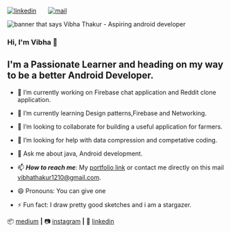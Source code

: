 [![linkedin](https://github.com/arpit-dwivedi/arpit-dwivedi.github.io/blob/master/assets/img/Webp.net-resizeimage.png)]( https://in.linkedin.com/in/vibha-thakur-a105551b9
)&nbsp;&nbsp;&nbsp;&nbsp;&nbsp;&nbsp;&nbsp;[![mail](https://github.com/arpit-dwivedi/arpit-dwivedi/blob/master/m1.png)](mailto:vibhathakur1210@gmail.com)

<img src="https://user-images.githubusercontent.com/72120614/99257979-b8130d00-27cc-11eb-84c5-45a2fabe1449.png" alt="banner that says Vibha Thakur - Aspiring android developer">

### Hi, I'm Vibha 👋

## I'm a Passionate Learner and heading on my way to be a better Android Developer.

- 🔭 I’m currently working on Firebase chat application and Reddit clone application.
- 🌱 I’m currently learning Design patterns,Firebase and Networking.
- 👯 I’m looking to collaborate for building a useful application for farmers.
- 🤔 I’m looking for help with data compression and competative coding.
- 💬 Ask me about java, Android development.
- 📫 ***How to reach me***: My [portfolio link](https://www.instagram.com/thakur__vibha/) or contact me directly on this mail [vibhathakur1210@gmail.com](mailto:vibhathakur1210@gmail.com).

- 😄 Pronouns: You can give one
- ⚡ Fun fact: I draw pretty good sketches and i am a stargazer.

📦 [medium][medium] **|** 
📷 [instagram][instagram] **|** 
👔 [linkedin][linkedin]

[banner]: https://www.freepik.com/free-vector/flat-design-young-girl-programmer-working_5359370.htm#page=1&query=coding%20girl&position=11
[medium]: https://vibhathakur39.medium.com/
[instagram]: https://www.instagram.com/thakur__vibha/
[linkedin]: https://in.linkedin.com/in/vibha-thakur-a105551b9
